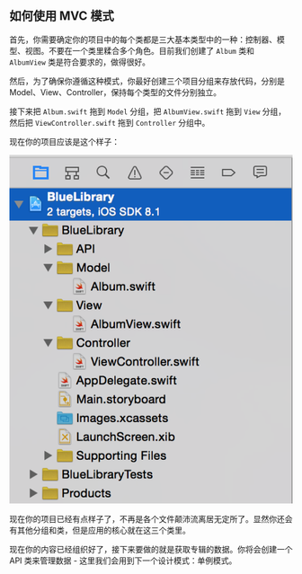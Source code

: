 ## 如何使用 MVC 模式

首先，你需要确定你的项目中的每个类都是三大基本类型中的一种：控制器、模型、视图。不要在一个类里糅合多个角色。目前我们创建了 `Album` 类和 `AlbumView` 类是符合要求的，做得很好。

然后，为了确保你遵循这种模式，你最好创建三个项目分组来存放代码，分别是 Model、View、Controller，保持每个类型的文件分别独立。

接下来把 `Album.swift` 拖到 `Model` 分组，把 `AlbumView.swift` 拖到 `View` 分组，然后把 `ViewController.swift` 拖到 `Controller` 分组中。

现在你的项目应该是这个样子：

![](../images/mvc3.png)

现在你的项目已经有点样子了，不再是各个文件颠沛流离居无定所了。显然你还会有其他分组和类，但是应用的核心就在这三个类里。

现在你的内容已经组织好了，接下来要做的就是获取专辑的数据。你将会创建一个 API 类来管理数据 - 这里我们会用到下一个设计模式：单例模式。
